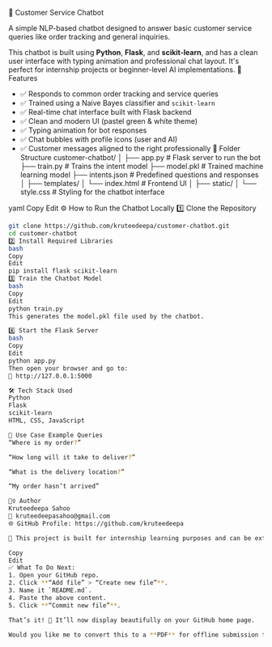 🤖 Customer Service Chatbot

A simple NLP-based chatbot designed to answer basic customer service queries like order tracking and general inquiries.

This chatbot is built using **Python**, **Flask**, and **scikit-learn**, and has a clean user interface with typing animation and professional chat layout. It's perfect for internship projects or beginner-level AI implementations.
🧠 Features

- ✅ Responds to common order tracking and service queries
- ✅ Trained using a Naive Bayes classifier and `scikit-learn`
- ✅ Real-time chat interface built with Flask backend
- ✅ Clean and modern UI (pastel green & white theme)
- ✅ Typing animation for bot responses
- ✅ Chat bubbles with profile icons (user and AI)
- ✅ Customer messages aligned to the right professionally
 📁 Folder Structure
customer-chatbot/
│
├── app.py # Flask server to run the bot
├── train.py # Trains the intent model
├── model.pkl # Trained machine learning model
├── intents.json # Predefined questions and responses
│
├── templates/
│ └── index.html # Frontend UI
│
├── static/
│ └── style.css # Styling for the chatbot interface


yaml
Copy
Edit
⚙️ How to Run the Chatbot Locally
 1️⃣ Clone the Repository

```bash
git clone https://github.com/kruteedeepa/customer-chatbot.git
cd customer-chatbot
2️⃣ Install Required Libraries
bash
Copy
Edit
pip install flask scikit-learn
3️⃣ Train the Chatbot Model
bash
Copy
Edit
python train.py
This generates the model.pkl file used by the chatbot.

4️⃣ Start the Flask Server
bash
Copy
Edit
python app.py
Then open your browser and go to:
📍 http://127.0.0.1:5000

🛠️ Tech Stack Used
Python
Flask
scikit-learn
HTML, CSS, JavaScript

📌 Use Case Example Queries
“Where is my order?”

“How long will it take to deliver?”

“What is the delivery location?”

“My order hasn’t arrived”

🙋‍♀️ Author
Kruteedeepa Sahoo
📧 kruteedeepasahoo@gmail.com
🌐 GitHub Profile: https://github.com/kruteedeepa

🚀 This project is built for internship learning purposes and can be extended with multilingual support or order management systems.

Copy
Edit
✅ What To Do Next:
1. Open your GitHub repo.
2. Click **“Add file” > “Create new file”**.
3. Name it `README.md`.
4. Paste the above content.
5. Click **“Commit new file”**.

That’s it! 🎉 It’ll now display beautifully on your GitHub home page.

Would you like me to convert this to a **PDF** for offline submission too?
